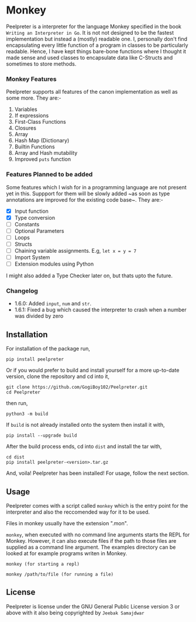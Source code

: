 # Monkey
Peelpreter is a interpreter for the language Monkey specified in the book `Writing an Interpreter in Go`.
It is not not designed to be the fastest implementation but instead a (mostly) readable one. 
I, personally don't find encapsulating every little function of a program in classes to be particularly readable.
Hence, I have kept things bare-bone functions where I thought it made sense and used classes to encapsulate data like C-Structs
and sometimes to store methods.

### Monkey Features
Peelpreter supports all features of the canon implementation as well as some more.
They are:-
1. Variables
2. If expressions
3. First-Class Functions
4. Closures
5. Array
6. Hash Map (Dictionary)
7. Builtin Functions
8. Array and Hash mutability
9. Improved `puts` function

### Features Planned to be added
Some features which I wish for in a programming language are not present yet in this.
Suppport for them will be slowly added ~as soon as type annotations are improved for the existing code base~.
They are:-
- [x] Input function
- [x] Type conversion
- [ ] Constants
- [ ] Optional Parameters
- [ ] Loops
- [ ] Structs
- [ ] Chaining variable assignments. E.g, `let x = y = 7`
- [ ] Import System
- [ ] Extension modules using Python

I might also added a Type Checker later on, but thats upto the future.

### Changelog
- 1.6.0: Added `input`, `num` and `str`.
- 1.6.1: Fixed a bug which caused the interpreter to crash when a number was divided by zero


## Installation
For installation of the package run,
```
pip install peelpreter
```
Or if you would prefer to build and install yourself for a more up-to-date version, clone the repository and cd into it,
```
git clone https://github.com/GogiBoy102/Peelpreter.git
cd Peelpreter
```
then run,
```
python3 -m build
```
If `build` is not already installed onto the system then install it with,
```
pip install --upgrade build
```
After the build process ends, cd into `dist` and install the tar with,
```
cd dist
pip install peelpreter-<version>.tar.gz
```
And, voila! Peelpreter has been installed! For usage, follow the next section.

## Usage
Peelpreter comes with a script called `monkey` which is the entry point for the interpreter and also the reccomended way for it to be used.

Files in monkey usually have the extension ".mon".

`monkey`, when executed with no command line arguments starts the REPL for Monkey. However, it can also execute files if the path to those files are supplied as a command line argument.
The examples directory can be looked at for example programs writen in Monkey.
```
monkey (for starting a repl)
```
```
monkey /path/to/file (for running a file)
```

## License
Peelpreter is license under the GNU General Public License version 3 or above with it also being copyrighted by `Jeebak Samajdwar`

